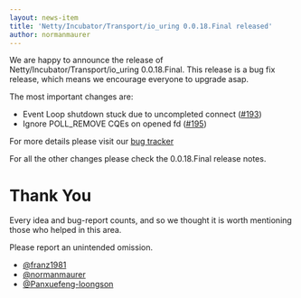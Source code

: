 ```yaml
---
layout: news-item
title: 'Netty/Incubator/Transport/io_uring 0.0.18.Final released'
author: normanmaurer
---
```


We are happy to announce the release of Netty/Incubator/Transport/io_uring 0.0.18.Final.
This release is a bug fix release, which means we encourage everyone to upgrade asap.

The most important changes are:

* Event Loop shutdown stuck due to uncompleted connect ([#193](https://github.com/netty/netty-incubator-transport-io_uring/pull/193)) 
* Ignore POLL_REMOVE CQEs on opened fd ([#195](https://github.com/netty/netty-incubator-transport-io_uring/pull/195)) 

For more details please visit our [bug tracker](https://github.com/netty/netty-incubator-transport-io_uring/milestone/17?closed=1)

For all the other changes please check the 0.0.18.Final release notes. 

# Thank You

Every idea and bug-report counts, and so we thought it is worth mentioning those who helped in this area.

Please report an unintended omission.


* [@franz1981](https://github.com/franz1981)
* [@normanmaurer](https://github.com/normanmaurer)
* [@Panxuefeng-loongson](https://github.com/Panxuefeng-loongson)

